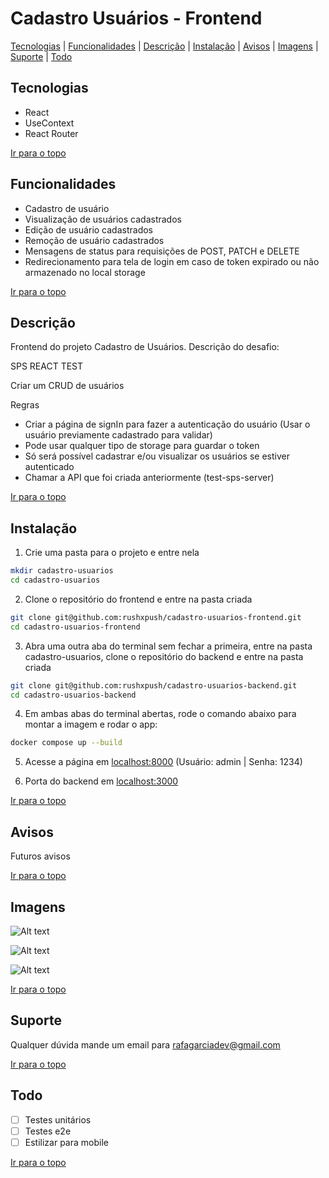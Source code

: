 # Cadastro Usuários - Frontend

[Tecnologias](#tecnologias) | [Funcionalidades](#funcionalidades) | [Descrição](#descrição) | [Instalação](#instalação) | [Avisos](#avisos) | [Imagens](#imagens) | [Suporte](#suporte) | [Todo](#todo) 

## Tecnologias

<ul>
  <li>React</li>
  <li>UseContext</li>
  <li>React Router</li>
</ul>

[Ir para o topo](#cadastro-usuários---frontend)

## Funcionalidades

<ul>
  <li>Cadastro de usuário</li>
  <li>Visualização de usuários cadastrados</li>
  <li>Edição de usuário cadastrados</li>
  <li>Remoção de usuário cadastrados</li>
  <li>Mensagens de status para requisições de POST, PATCH e DELETE</li>
  <li>Redirecionamento para tela de login em caso de token expirado ou não armazenado no local storage</li>
</ul>

[Ir para o topo](#cadastro-usuários---frontend)

## Descrição

Frontend do projeto Cadastro de Usuários. Descrição do desafio:

SPS REACT TEST

Criar um CRUD de usuários

Regras
- Criar a página de signIn para fazer a autenticação do usuário (Usar o usuário previamente cadastrado para validar)
- Pode usar qualquer tipo de storage para guardar o token
- Só será possível cadastrar e/ou visualizar os usuários se estiver autenticado
- Chamar a API que foi criada anteriormente (test-sps-server) 

[Ir para o topo](#cadastro-usuários---frontend)

## Instalação

1. Crie uma pasta para o projeto e entre nela
```bash
mkdir cadastro-usuarios 
cd cadastro-usuarios
```

2. Clone o repositório do frontend e entre na pasta criada
```bash
git clone git@github.com:rushxpush/cadastro-usuarios-frontend.git
cd cadastro-usuarios-frontend
```

3. Abra uma outra aba do terminal sem fechar a primeira, entre na pasta cadastro-usuarios, clone o repositório do backend e entre na pasta criada
```bash
git clone git@github.com:rushxpush/cadastro-usuarios-backend.git
cd cadastro-usuarios-backend
```

4. Em ambas abas do terminal abertas, rode o comando abaixo para montar a imagem e rodar o app:
```bash
docker compose up --build
```

5. Acesse a página em [localhost:8000](http://localhost:8000) (Usuário: admin | Senha: 1234)

6. Porta do backend em [localhost:3000](http://localhost:3000)

[Ir para o topo](#cadastro-usuários---frontend)

## Avisos

Futuros avisos

[Ir para o topo](#cadastro-usuários---frontend)

## Imagens

![Alt text](Screenshot_1.png)

![Alt text](Screenshot_2.png)

![Alt text](Screenshot_2.png)

[Ir para o topo](#cadastro-usuários---frontend)

## Suporte

Qualquer dúvida mande um email para [rafagarciadev@gmail.com](mailto:rafagarciadev@gmail.com)

[Ir para o topo](#cadastro-usuários---frontend)

## Todo 

- &#x2610; Testes unitários
- &#x2610; Testes e2e 
- &#x2610; Estilizar para mobile

[Ir para o topo](#cadastro-usuários---frontend)